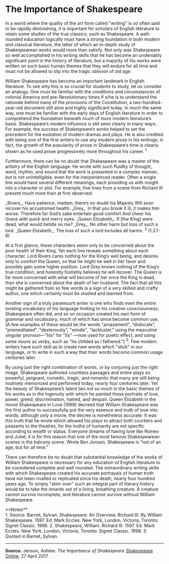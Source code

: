 <!-- ======================================================================
--- Search engine
title:          Home Page
keywords:       home page
description:    Home page of William Shakespeare site.
--- Menu system
order:          
text:           
hidden:         false
umbel:          false
--- Page properties
id:             
document:       
layout:         
---$-left:         
searchable:     true
======================================================================= -->

# The Importance of Shakespeare

In a world where the quality of the art form called "writing" is so often said
to be rapidly diminishing, it is important for scholars of English literature to
retain some studies of the true classics, such as Shakespeare. A well-rounded
education logically must have a strong foundation in both modern and classical
literature, the latter of which an in-depth study of Shakespearean works would
more than satisfy. Not only was Shakespeare so well accomplished in his writing
skills that he has become an undeniably significant point in the history of
literature, but a majority of his works were written on such basic human themes
that they will endure for all time and must not be allowed to slip into the
tragic oblivion of old age.

William Shakespeare has become an important landmark in English literature. To
see why this is so crucial for students to study, let us consider an analogy.
One must be familiar with the conditions and circumstances of colonial America
and pre-Revolutionary times if s/he is to understand the rationale behind many
of the provisions of the Constitution, a two-hundred-year-old document still
alive and highly significant today. In much the same way, one must be familiar
with the early days of English literature in order to comprehend the foundation
beneath much of more modern literature’s basis. Shakespeare’s modern influence
is still seen clearly in many ways. For example, the success of Shakespeare’s
works helped to set the precedent for the evolution of modern dramas and plays.
He is also credited with being one of the first writers to use any modern prose
in his writings; in fact, the growth of the popularity of prose in Shakespeare’s
time is clearly shown as he used prose progressively more throughout his career.
<sup>1</sup>

Furthermore, there can be no doubt that Shakespeare was a master of the artistry
of the English language. He wrote with such fluidity of thought, word, rhythm,
and sound that the work is presented in a complex manner, but is not unintelligible,
even for the inexperienced reader. Often a single line would have several different
meanings, each providing us with insight into a character or plot. For example,
five lines from a scene from Richard III present much more than at first observed:

<p class="verse">_Rivers_. Have patience, madam; there’s no doubt his Majesty  
Will soon recover his accustomed health.  
_Grey_. In that you brook it ill, it makes him worse.  
Therefore for God’s sake entertain good comfort  
And cheer his Grace with quick and merry eyes.  
_Queen Elizabeth_. If [the King] were dead, what would betide on me?  
_Grey_. No other harm but loss of such a lord.  
_Queen Elizabeth_. The loss of such a lord includes all  
harms. <sup>2</sup> (1.3.1-8)</p>

At a first glance, these characters seem only to be concerned about the poor
health of their King. Yet each line reveals something about each character. Lord
Rivers cares nothing for the King’s well being, and desires only to comfort the
Queen, so that he might be well in her favor and possibly gain some higher
position. Lord Grey knows nothing of the King’s true condition, and honestly
foolishly believes he will recover. The Queen is far more concerned with what
will become of her once the King is dead, than she is concerned about the death
of her husband. The fact that all this might be gathered from so few words is a
sign of a very skilled and crafty author, one which certainly must be studied
and learned from.

Another sign of a truly paramount writer is one who finds even the entire existing
vocabulary of his language limiting to his creative consciousness; Shakespeare
often did, and so on occasion created his own form of grammar and vocabulary,
much of which has since become common use. (A few examples of these would be the
words "amazement", "dislocate", "premeditated", "dexterously", "windle",
"lackluster," using the masculine singular pronoun—"his" for "its" —now used for
poetic effect, and using some nouns as verbs, such as "he childed as I fathered.")
<sup>3</sup>. Few modern writers have such skill as to create new words which
"stick" in our language, or to write in such a way that their words become common
usage centuries later.

By using just the right combination of words, or by conjuring just the right
image, Shakespeare authored countless passages and entire plays so powerful,
poignant, comedic, tragic, and romantic that many are still being routinely
memorized and performed today, nearly four centuries later. Yet the beauty of
Shakespeare’s talent lies not so much in the basic themes of his works as in the
ingenuity with which he painted these portraits of love, power, greed,
discrimination, hatred, and despair. Queen Elizabeth in the movie Shakespeare in
Love (1999) decreed that William Shakespeare was the first author to successfully
put the very essence and truth of love into words; although only a movie, the
decree is nonetheless accurate. It was this truth that he wrote which allowed
his plays to attract both courtiers and peasants to the theatres, for the truths
of humanity are not specific according to wealth or status. Everyone dreams of
having love like Romeo and Juliet; it is for this reason that one of the most
famous Shakespearean scenes is the balcony scene. Wrote Ben Jonson, Shakespeare
is "not of an age, but for all time." 

There can therefore be no doubt that substantial knowledge of the works of
William Shakespeare is necessary for any education of English literature to be
considered complete and well rounded. The extraordinary writing skills with
which Shakespeare created his accurate portrayals of human truth have not been
rivalled or replicated since his death, nearly four hundred years ago. To simply
"skim over" such an integral part of literary history would be to take the
innards out of a living, breathing creature. A creature cannot survive incomplete,
and literature cannot survive without William Shakespeare.

<div class="notes">
**Notes**</br>
  1. Source: Barnet, Sylvan. Shakespeare: An Overview. Richard III. By William
     Shakespeare. 1597. Ed. Mark Eccles. New York, London, Victoria, Toronto:
     Signet Classic. 1998.  
  2. Shakespeare, William. Richard III. 1597. Ed. Mark Eccles. New York, London,
     Victoria, Toronto: Signet Classic. 1998.  
  3. Quoted in Barnet, Sylvan.
</div>

---

**Source**: Jenson, Ashlee. _The Importance of Shakespeare_
[Shakespeare Online](http://www.shakespeare-online.com/essays/importance.html).
27 April 2017.